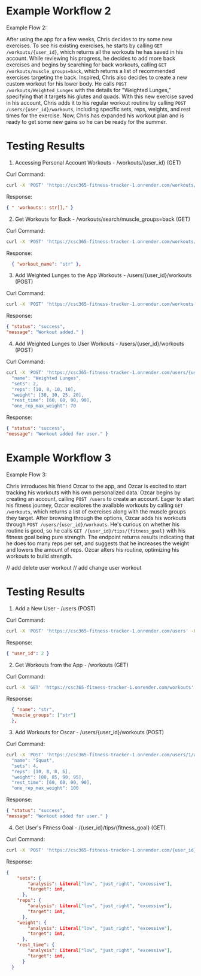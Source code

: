 # Example Workflow 2
Example Flow 2: 

After using the app for a few weeks, Chris decides to try some new exercises. To see his existing exercises, he starts by calling `GET /workouts/{user_id}`, which returns all the workouts he has saved in his account. While reviewing his progress, he decides to add more back exercises and begins by searching for back workouts, calling `GET /workouts/muscle_groups=back`, which returns a list of recommended exercises targeting the back. Inspired, Chris also decides to create a new custom workout for his lower body. He calls `POST /workouts/Weighted_Lunges` with the details for "Weighted Lunges," specifying that it targets his glutes and quads. With this new exercise saved in his account, Chris adds it to his regular workout routine by calling `POST /users/{user_id}/workouts`, including specific sets, reps, weights, and rest times for the exercise. Now, Chris has expanded his workout plan and is ready to get some new gains so he can be ready for the summer.


# Testing Results

1. Accessing Personal Account Workouts - /workouts/{user_id} (GET)

Curl Command:
```bash
curl -X 'POST' 'https://csc365-fitness-tracker-1.onrender.com/workouts/{user_id}' -H 'Content-Type: application/json' 
```
Response:
```json
{ " 'workouts': str[]," }
```

2. Get Workouts for Back - /workouts/search/muscle_groups=back (GET)

Curl Command:
```bash
curl -X 'POST' 'https://csc365-fitness-tracker-1.onrender.com/workouts/search/muscle_groups=back' -H 'Content-Type: application/json' 
```
Response:
```json
  { "workout_name": "str" },
  ```

3. Add Weighted Lunges to the App Workouts - /users/{user_id}/workouts (POST)

Curl Command:
```bash
curl -X 'POST' 'https://csc365-fitness-tracker-1.onrender.com/workouts' -H 'Content-Type: application/json' -d '{"name":"Weighted Lunges" , muscle_groups:"Legs" equipment:"None"}' 
```
Response:
```json
{ "status": "success", 
"message": "Workout added." }
```

4. Add Weighted Lunges to User Workouts - /users/{user_id}/workouts (POST)

Curl Command:
```bash
curl -X 'POST' 'https://csc365-fitness-tracker-1.onrender.com/users/{usre_id}/workouts' -H 'Content-Type: application/json' -d '
  "name": "Weighted Lunges",
  "sets": 2,
  "reps": [10, 8, 10, 10],
  "weight": [30, 30, 25, 20],
  "rest_time": [60, 60, 90, 90],
  "one_rep_max_weight": 70    
```
Response:
```json
{ "status": "success", 
"message": "Workout added for user." }
```


# Example Workflow 3
Example Flow 3: 

  Chris introduces his friend Ozcar to the app, and Ozcar is excited to start tracking his workouts with his own personalized data. Ozcar begins by creating an account, calling `POST /users` to create an account. Eager to start his fitness journey, Ozcar explores the available workouts by calling `GET /workouts`, which returns a list of exercises along with the muscle groups they target. After browsing through the options, Ozcar adds his workouts through `POST /users/{user_id}/workouts`. He's curious on whether his routine is good, so he calls `GET /{user_id}/tips/{fitness_goal}` with his fitness goal being pure strength. The endpoint returns results indicating that he does too many reps per set, and suggests that he increases the weight and lowers the amount of reps. Ozcar alters his routine, optimizing his workouts to build strength.

// add delete user workout
// add change user workout
  
# Testing Results

1. Add a New User - /users (POST)

Curl Command:
```bash
curl -X 'POST' 'https://csc365-fitness-tracker-1.onrender.com/users' -H 'Content-Type: application/json' -d '{"first_name": "Ozcar", "last_name": "Canete"}'
```
Response:
```json
{ "user_id": 2 }
``` 
2. Get Workouts from the App - /workouts (GET)

Curl Command:
```bash
curl -X 'GET' 'https://csc365-fitness-tracker-1.onrender.com/workouts' -H 'accept: application/json'
```
Response:
```json
  { "name": "str", 
  "muscle_groups": ["str"] 
  },
  ```

 3. Add Workouts for Oscar - /users/{user_id}/workouts (POST)

Curl Command:
```bash
curl -X 'POST' 'https://csc365-fitness-tracker-1.onrender.com/users/1/workouts' -H 'Content-Type: application/json' -d '
  "name": "Squat",
  "sets": 4,
  "reps": [10, 8, 8, 6],
  "weight": [80, 85, 90, 95],
  "rest_time": [60, 60, 90, 90],
  "one_rep_max_weight": 100   
```
Response:
```json
{ "status": "success", 
"message": "Workout added for user." }
```

4. Get User's Fitness Goal - /{user_id}/tips/{fitness_goal} (GET)

Curl Command:
```bash
curl -X 'POST' 'https://csc365-fitness-tracker-1.onrender.com/{user_id}/tips/{fitness_goal}' -H 'Content-Type: application/json' 
```
Response:
```json
{
    "sets": {
        "analysis": Literal["low", "just_right", "excessive"],
        "target": int,
      },
    "reps": {
        "analysis": Literal["low", "just_right", "excessive"],
        "target": int,
      },
    "weight": {
        "analysis": Literal["low", "just_right", "excessive"],
        "target": int,
      },
    "rest_time": {
        "analysis": Literal["low", "just_right", "excessive"],
        "target": int,
      }
  }
``` 

